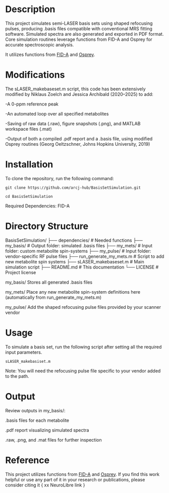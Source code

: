 # Description
This project simulates semi-LASER basis sets using shaped refocusing pulses, producing .basis files compatible with conventional MRS fitting software. Simulated spectra are also generated and exported in PDF format. Core simulation routines leverage functions from FID-A and Osprey for accurate spectroscopic analysis.

It utilizes functions from [FID-A](https://www.opensourceimaging.org/project/fid-a-advanced-processing-and-simulation-of-mr-spectroscopy/) and [Osprey](https://schorschinho.github.io/osprey/).

# Modifications
The sLASER_makebaseset.m script, this code has been extensively modified by Niklaus Zoelch and Jessica Archibald (2020–2025) to add:

  -A 0-ppm reference peak

  -An automated loop over all specified metabolites

  -Saving of raw data (.raw), figure snapshots (.png), and MATLAB workspace files (.mat)

  -Output of both a compiled .pdf report and a .basis file, using modified Osprey routines (Georg Oeltzschner, Johns Hopkins University, 2019)

# Installation
To clone the repository, run the following command:

`git clone https://github.com/arcj-hub/BasisSetSimulation.git`

`cd BasisSetSimulation`

Required Dependencies: FID-A

# Directory Structure

BasisSetSimulation/
├── dependencies/   # Needed functions
├── my_basis/       # Output folder: simulated .basis files
├── my_mets/        # Input folder: custom metabolite spin-systems
├── my_pulse/       # Input folder: vendor-specific RF pulse files
├── run_generate_my_mets.m   # Script to add new metabolite spin systems
├── sLASER_makebaseset.m   # Main simulation script
├── README.md       # This documentation
└── LICENSE         # Project license

my_basis/
Stores all generated .basis files

my_mets/
Place any new metabolite spin-system definitions here (automatically from run_generate_my_mets.m) 

my_pulse/
Add the shaped refocusing pulse files provided by your scanner vendor

# Usage
To simulate a basis set, run the following script after setting all the required input parameters.

`sLASER_makebasiset.m`

Note: You will need the refocusing pulse file specific to your vendor added to the path.

# Output

Review outputs in my_basis/:

.basis files for each metabolite

.pdf report visualizing simulated spectra

.raw, .png, and .mat files for further inspection

# Reference

This project utilizes functions from [FID-A](https://www.opensourceimaging.org/project/fid-a-advanced-processing-and-simulation-of-mr-spectroscopy/) and [Osprey](https://schorschinho.github.io/osprey/). If you find this work helpful or use any part of it in your research or publications, please consider citing it { xx NeuroLibre link } 


